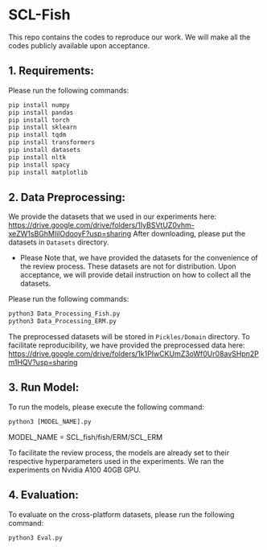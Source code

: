 # SCL-Fish


This repo contains the codes to reproduce our work. We will make all the codes publicly available upon acceptance.


## 1. Requirements:

Please run the following commands:</br>
```diff
pip install numpy
pip install pandas
pip install torch
pip install sklearn
pip install tqdm
pip install transformers
pip install datasets
pip install nltk
pip install spacy
pip install matplotlib
```


## 2. Data Preprocessing:

We provide the datasets that we used in our experiments here: https://drive.google.com/drive/folders/1IyBSVtUZ0vhm-xeZW1sBGhMIilOdooyF?usp=sharing
After downloading, please put the datasets in ```Datasets``` directory.</br>

+ Please Note that, we have provided the datasets for the convenience of the review process. These datasets are not for distribution. Upon acceptance, we will provide detail instruction on how to collect all the datasets.


Please run the following commands:
```diff
python3 Data_Processing_Fish.py
python3 Data_Processing_ERM.py
```

The preprocessed datasets will be stored in ```Pickles/Domain``` directory.
To facilitate reproducibility, we have provided the preprocessed data here: https://drive.google.com/drive/folders/1k1PIwCKUmZ3oWf0Ur08avSHpn2Pm1HQV?usp=sharing



## 3. Run Model:

To run the models, please execute the following command:
```diff
python3 [MODEL_NAME].py
```
MODEL_NAME = SCL_fish/fish/ERM/SCL_ERM

To facilitate the review process, the models are already set to their respective hyperparameters used in the experiments.
We ran the experiments on Nvidia A100 40GB GPU.



## 4. Evaluation:

To evaluate on the cross-platform datasets, please run the following command:
```diff
python3 Eval.py
```
